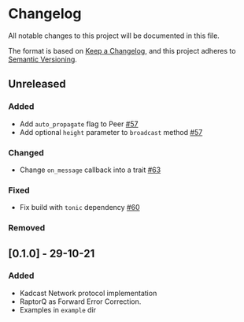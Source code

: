# Changelog

All notable changes to this project will be documented in this file.

The format is based on [Keep a Changelog](https://keepachangelog.com/en/1.0.0/),
and this project adheres to [Semantic Versioning](https://semver.org/spec/v2.0.0.html).

## Unreleased

### Added

- Add `auto_propagate` flag to Peer [#57]
- Add optional `height` parameter to `broadcast` method [#57]

### Changed

- Change `on_message` callback into a trait [#63]

### Fixed

- Fix build with `tonic` dependency [#60]

### Removed

## [0.1.0] - 29-10-21

### Added

- Kadcast Network protocol implementation
- RaptorQ as Forward Error Correction.
- Examples in `example` dir

[#57]: https://github.com/dusk-network/kadcast/issues/57
[#60]: https://github.com/dusk-network/kadcast/issues/60
[#63]: https://github.com/dusk-network/kadcast/issues/63
